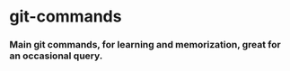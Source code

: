 # git-commands
### Main git commands, for learning and memorization, great for an occasional query.
